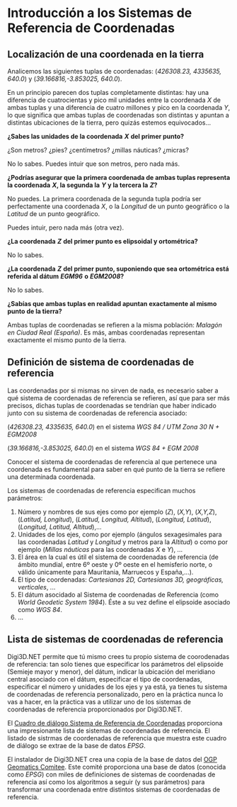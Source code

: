 # Introducción a los Sistemas de Referencia de Coordenadas

## Localización de una coordenada en la tierra

Analicemos las siguientes tuplas de coordenadas:  \(_426308.23, 4335635, 640.0_\) y \(_39.166816,-3.853025, 640.0_\).

En un principio parecen dos tuplas completamente distintas: hay una diferencia de cuatrocientas y pico mil unidades entre la coordenada _X_ de ambas tuplas y una diferencia de cuatro millones y pico en la coordenada _Y_, lo que significa que ambas tuplas de coordenadas son distintas y apuntan a distintas ubicaciones de la tierra, pero quizás estemos equivocados...

**¿Sabes las unidades de la coordenada** _**X**_ **del primer punto?**

¿Son metros? ¿pies? ¿centímetros? ¿millas náuticas? ¿micras?

No lo sabes. Puedes intuir que son metros, pero nada más.

**¿Podrías asegurar que la primera coordenada de ambas tuplas representa la coordenada** _**X**_**, la segunda la** _**Y**_ **y la tercera la** _**Z**_**?**

No puedes. La primera coordenada de la segunda tupla podría ser perfectamente una coordenada _X_, o la _Longitud_ de un punto geográfico o la _Latitud_ de un punto geográfico.

Puedes intuir, pero nada más \(otra vez\).

**¿La coordenada** _**Z**_ **del primer punto es elipsoidal y ortométrica?**

No lo sabes.

**¿La coordenada** _**Z**_ **del primer punto, suponiendo que sea ortométrica está referida al dátum** _**EGM96**_ **o** _**EGM2008**_**?**

No lo sabes.

**¿Sabías que ambas tuplas en realidad apuntan exactamente al mismo punto de la tierra?**

Ambas tuplas de coordenadas se refieren a la misma población: _Malagón en Ciudad Real \(España\)_. Es más, ambas coordenadas representan exactamente el mismo punto de la tierra.

## Definición de sistema de coordenadas de referencia

Las coordenadas por si mismas no sirven de nada, es necesario saber a qué sistema de coordenadas de referencia se refieren, así que para ser más precisos, dichas tuplas de coordenadas se tendrían que haber indicado junto con su sistema de coordenadas de referencia asociado:

\(_426308.23, 4335635, 640.0_\) en el sistema _WGS 84 / UTM Zona 30 N + EGM2008_

\(_39.166816,-3.853025, 640.0_\) en el sistema _WGS 84 + EGM 2008_

Conocer el sistema de coordenadas de referencia al que pertenece una coordenada es fundamental para saber en qué punto de la tierra se refiere una determinada coordenada.

Los sistemas de coordenadas de referencia especifican muchos parámetros:

1. Número y nombres de sus ejes como por ejemplo \(_Z_\), \(_X,Y_\), \(_X,Y,Z_\), \(_Latitud, Longitud_\), \(_Latitud, Longitud, Altitud_\), \(_Longitud, Latitud_\), \(_Longitud, Latitud, Altitud_\),...
2. Unidades de los ejes, como por ejemplo \(ángulos sexagesimales para las coordenadas _Latitud_ y _Longitud_ y metros para la _Altitud_\) o como por ejemplo \(_Millas náuticas_ para las coordenadas _X_ e _Y_\), ...
3. El área en la cual es útil el sistema de coordenadas de referencia \(de ámbito mundial, entre 6º oeste y 0º oeste en el hemisferio norte, o válido únicamente para Mauritania, Marruecos y España,...\).
4. El tipo de coordenadas: _Cartesianas 2D, Cartesianas 3D, geográficas, verticales_, ...
5. El dátum asocidado al Sistema de coordenadas de Referencia \(como _World Geodetic System 1984_\). Éste a su vez define el elipsoide asociado como _WGS 84_.
6. ...

## Lista de sistemas de coordenadas de referencia

Digi3D.NET permite que tú mismo crees tu propio sistema de coorodenadas de referencia: tan solo tienes que especificar los parámetros del elipsoide \(Semieje mayor y menor\), del dátum, indicar la ubicación del meridiano central asociado con el dátum, especificar el tipo de coordenadas, especificar el número y unidades de los ejes y ya está, ya tienes tu sistema de coordenadas de referencia personalizado, pero en la práctica nunca lo vas a hacer, en la práctica vas a utilizar uno de los sistemas de coordenadas de referencia proporcionados por Digi3D.NET.

El [Cuadro de diálogo Sistema de Referencia de Coordenadas](CuadroDeDialogoSistemaDeReferenciaDeCoordenadas.html) proporciona una impresionante lista de sistemas de coordenadas de referencia. El listado de sistrmas de coordenadas de referencia que muestra este cuadro de diálogo se extrae de la base de datos _EPSG_.

El instalador de Digi3D.NET crea una copia de la base de datos del [OGP Geomatics Comitee](http://info.ogp.org.uk/geomatics/). Este comité proporciona una base de datos \(conocida como _EPSG_\) con miles de definiciones de sistemas de coordenadas de referencia así como los algoritmos a seguir \(y sus parámetros\) para transformar una coordenada entre distintos sistemas de coordenadas de referencia.

